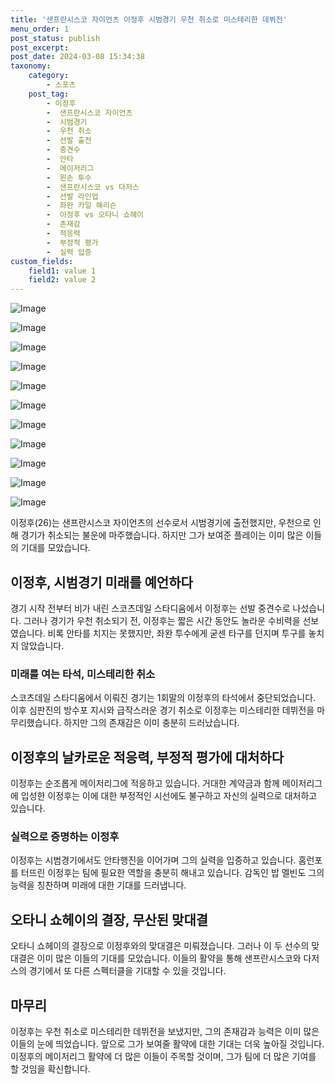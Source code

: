 ```yaml
---
title: '샌프란시스코 자이언츠 이정후 시범경기 우천 취소로 미스테리한 데뷔전'
menu_order: 1
post_status: publish
post_excerpt: 
post_date: 2024-03-08 15:34:38
taxonomy:
    category:
        - 스포츠
    post_tag:
        - 이정후
        -  샌프란시스코 자이언츠
        -  시범경기
        -  우천 취소
        -  선발 출전
        -  중견수
        -  안타
        -  메이저리그
        -  왼손 투수
        -  샌프란시스코 vs 다저스
        -  선발 라인업
        -  좌완 카일 해리슨
        -  이정후 vs 오타니 쇼헤이
        -  존재감
        -  적응력
        -  부정적 평가
        -  실력 입증
custom_fields:
    field1: value 1
    field2: value 2
---
```


![Image](https://imgnews.pstatic.net/image/477/2024/03/08/0000477484_001_20240308122804398.jpg?type=w647)

![Image](https://imgnews.pstatic.net/image/477/2024/03/08/0000477484_002_20240308122804434.jpg?type=w647)

![Image](https://imgnews.pstatic.net/image/477/2024/03/08/0000477484_003_20240308122804475.jpg?type=w647)

![Image](https://imgnews.pstatic.net/image/477/2024/03/08/0000477484_004_20240308122804509.jpg?type=w647)

![Image](https://imgnews.pstatic.net/image/477/2024/03/08/0000477484_005_20240308122804548.jpg?type=w647)

![Image](https://imgnews.pstatic.net/image/477/2024/03/08/0000477484_006_20240308122804585.jpg?type=w647)

![Image](https://imgnews.pstatic.net/image/477/2024/03/08/0000477484_007_20240308122804629.jpg?type=w647)

![Image](https://imgnews.pstatic.net/image/477/2024/03/08/0000477484_008_20240308122804677.jpg?type=w647)

![Image](https://imgnews.pstatic.net/image/477/2024/03/08/0000477484_009_20240308122804714.jpg?type=w647)

![Image](https://imgnews.pstatic.net/image/477/2024/03/08/0000477484_010_20240308122804757.jpg?type=w647)

![Image](https://imgnews.pstatic.net/image/477/2024/03/08/0000477484_011_20240308122804788.jpg?type=w647)

이정후(26)는 샌프란시스코 자이언츠의 선수로서 시범경기에 출전했지만, 우천으로 인해 경기가 취소되는 불운에 마주했습니다. 하지만 그가 보여준 플레이는 이미 많은 이들의 기대를 모았습니다. 
## 이정후, 시범경기 미래를 예언하다
경기 시작 전부터 비가 내린 스코츠데일 스타디움에서 이정후는 선발 중견수로 나섰습니다. 그러나 경기가 우천 취소되기 전, 이정후는 짧은 시간 동안도 놀라운 수비력을 선보였습니다. 비록 안타를 치지는 못했지만, 좌완 투수에게 굳센 타구를 던지며 투구를 놓치지 않았습니다.
### 미래를 여는 타석, 미스테리한 취소
스코츠데일 스타디움에서 이뤄진 경기는 1회말의 이정후의 타석에서 중단되었습니다. 이후 심판진의 방수포 지시와 급작스러운 경기 취소로 이정후는 미스테리한 데뷔전을 마무리했습니다. 하지만 그의 존재감은 이미 충분히 드러났습니다.
## 이정후의 날카로운 적응력, 부정적 평가에 대처하다
이정후는 순조롭게 메이저리그에 적응하고 있습니다. 거대한 계약금과 함께 메이저리그에 입성한 이정후는 이에 대한 부정적인 시선에도 불구하고 자신의 실력으로 대처하고 있습니다. 
### 실력으로 증명하는 이정후
이정후는 시범경기에서도 안타행진을 이어가며 그의 실력을 입증하고 있습니다. 홈런포를 터뜨린 이정후는 팀에 필요한 역할을 충분히 해내고 있습니다. 감독인 밥 멜빈도 그의 능력을 칭찬하며 미래에 대한 기대를 드러냅니다.
## 오타니 쇼헤이의 결장, 무산된 맞대결
오타니 쇼헤이의 결장으로 이정후와의 맞대결은 미뤄졌습니다. 그러나 이 두 선수의 맞대결은 이미 많은 이들의 기대를 모았습니다. 이들의 활약을 통해 샌프란시스코와 다저스의 경기에서 또 다른 스펙터클을 기대할 수 있을 것입니다.
## 마무리
이정후는 우천 취소로 미스테리한 데뷔전을 보냈지만, 그의 존재감과 능력은 이미 많은 이들의 눈에 띄었습니다. 앞으로 그가 보여줄 활약에 대한 기대는 더욱 높아질 것입니다. 이정후의 메이저리그 활약에 더 많은 이들이 주목할 것이며, 그가 팀에 더 많은 기여를 할 것임을 확신합니다.

